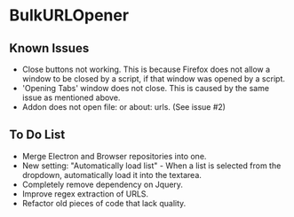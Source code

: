 # BulkURLOpener

## Known Issues

- Close buttons not working. This is because Firefox does not allow a window to be closed by a script, if that window was opened by a script.
- 'Opening Tabs' window does not close. This is caused by the same issue as mentioned above.
- Addon does not open file: or about: urls. (See issue #2)

## To Do List

- Merge Electron and Browser repositories into one.
- New setting: "Automatically load list" - When a list is selected from the dropdown, automatically load it into the textarea.
- Completely remove dependency on Jquery.
- Improve regex extraction of URLS.
- Refactor old pieces of code that lack quality.
